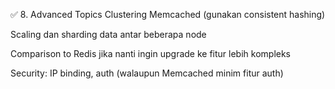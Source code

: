 ✅ 8. Advanced Topics
Clustering Memcached (gunakan consistent hashing)

Scaling dan sharding data antar beberapa node

Comparison to Redis jika nanti ingin upgrade ke fitur lebih kompleks

Security: IP binding, auth (walaupun Memcached minim fitur auth)